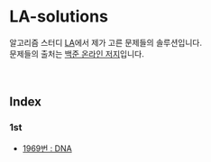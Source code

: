 # LA-solutions
알고리즘 스터디 [LA](http://wiki.zeropage.org/wiki.php/LA)에서 제가 고른 문제들의 솔루션입니다.  
문제들의 출처는 [백준 온라인 저지](http://www.acmicpc.net)입니다.  
<br>
<br>
## Index
### 1st
* [1969번 : DNA](https://github.com/njw1204/LA-solutions/blob/master/(BOJ%201969)%20DNA/Solution.md)  

